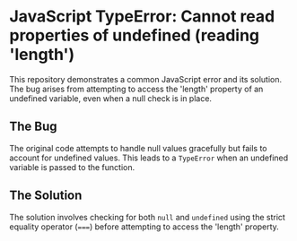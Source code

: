# JavaScript TypeError: Cannot read properties of undefined (reading 'length')

This repository demonstrates a common JavaScript error and its solution. The bug arises from attempting to access the 'length' property of an undefined variable, even when a null check is in place.

## The Bug
The original code attempts to handle null values gracefully but fails to account for undefined values. This leads to a `TypeError` when an undefined variable is passed to the function.

## The Solution
The solution involves checking for both `null` and `undefined` using the strict equality operator (`===`) before attempting to access the 'length' property.